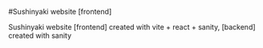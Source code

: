 #Sushinyaki website [frontend]

Sushinyaki website [frontend] created with vite + react + sanity, [backend] created with sanity
